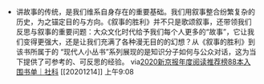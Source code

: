 - 讲故事的传统，是我们维系自身存在的重要基础。我们用叙事整合纷繁复杂的历史，为之锚定目的与方向。《叙事的胜利》并不只是歌颂叙事，还带领我们反思与叙事的重要问题：大众文化时代给予我们每个人更多的“故事”，它让我们变得更强大，还是让我们充满了各种漫无目的的幻想？从《叙事的胜利》到该书所属于的 “现代人小丛书”系列展现的是知识分子如何与公众对话，这为当下提供了可参考的、可反思的经验。
  via[2020新京报年度阅读推荐榜88本入围书单｜社科](https://mp.weixin.qq.com/s?__biz=MjM5NTUxOTc4Mw==&mid=2650509167&idx=2&sn=bdde643cfbcbc8c61bba02a627f73979&chksm=bef86327898fea311f204ebcafa545d0f15b1050ba926add7f68e06f7ede9ebf2febbe9ed8f2)
  [[20201214]] 上午9:08
